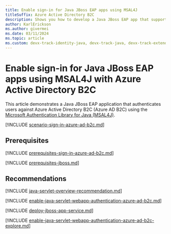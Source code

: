 ```yaml
---
title: Enable sign-in for Java JBoss EAP apps using MSAL4J
titleSuffix: Azure Active Directory B2C
description: Shows you how to develop a Java JBoss EAP app that supports sign-in by Azure Active Directory B2C.
author: KarlErickson
ms.author: givermei
ms.date: 03/11/2024
ms.topic: article
ms.custom: devx-track-identity-java, devx-track-java, devx-track-extended-java
---
```


# Enable sign-in for Java JBoss EAP apps using MSAL4J with Azure Active Directory B2C

This article demonstrates a Java JBoss EAP application that authenticates users against Azure Active Directory B2C (Azure AD B2C) using the [Microsoft Authentication Library for Java (MSAL4J)](https://github.com/AzureAD/microsoft-authentication-library-for-java).

[!INCLUDE [scenario-sign-in-azure-ad-b2c.md](includes/scenario-sign-in-azure-ad-b2c.md)]

## Prerequisites

[!INCLUDE [prerequisites-sign-in-azure-ad-b2c.md](includes/prerequisites-sign-in-azure-ad-b2c.md)]

[!INCLUDE [prerequisites-jboss.md](includes/prerequisites-jboss.md)]

## Recommendations

[!INCLUDE [java-servlet-overview-recommendation.md](includes/java-servlet-overview-recommendation.md)]

[!INCLUDE [enable-java-servlet-webapp-authentication-azure-ad-b2c.md](includes/enable-java-servlet-webapp-authentication-azure-ad-b2c.md)]

[!INCLUDE [deploy-jboss-app-service.md](includes/deploy-jboss-app-service.md)]

[!INCLUDE [enable-java-servlet-webapp-authentication-azure-ad-b2c-explore.md](includes/enable-java-servlet-webapp-authentication-azure-ad-b2c-explore.md)]

